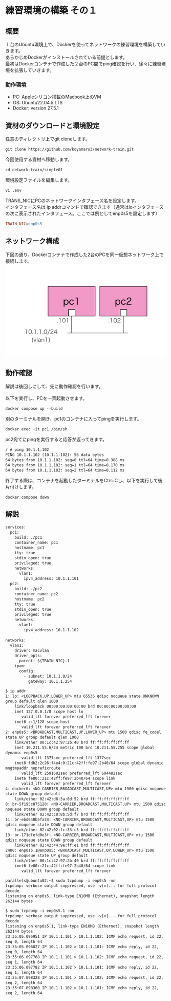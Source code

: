 # 練習環境の構築 その１

## 概要
１台のUbuntu環境上で、Dockerを使ってネットワークの練習環境を構築していきます。<br>
あらかじめDockerがインストールされている前提とします。<br>
最初はDockerコンテナで作成した２台のPC間でping確認を行い、徐々に練習環境を拡張していきます。

### 動作環境
- PC: Appleシリコン搭載のMacbook上のVM
- OS: Ubuntu22.04.5 LTS
- Docker: version 27.5.1

## 資材のダウンロードと環境設定
任意のディレクトリ上でgit cloneします。

```Shell
git clone https://github.com/koyamaru3/network-train.git
```

今回使用する資材へ移動します。
```Shell
cd network-train/simple01
```

環境設定ファイルを編集します。
```
vi .env
```

TRANS_NICにPCのネットワークインタフェース名を設定します。<br>
インタフェース名は ip addrコマンドで確認できます（通常はloインタフェースの次に表示されたインタフェース。ここでは例としてenp0s5を設定します）
```INI
TRAIN_NIC=enp0s5
```

## ネットワーク構成
下図の通り、Dockerコンテナで作成した2台のPCを同一仮想ネットワーク上で接続します。
<img src="images/topology.png">

## 動作確認
解説は後回しにして、先に動作確認を行います。<br>
<br>
以下を実行し、PCを一斉起動させます。
```Shell
docker compose up --build
```

別のターミナルを開き、pc1のコンテナに入ってpingを実行します。
```Shell
docker exec -it pc1 /bin/sh
```

pc2宛てにpingを実行すると応答が返ってきます。
```Shell
/ # ping 10.1.1.102
PING 10.1.1.102 (10.1.1.102): 56 data bytes
64 bytes from 10.1.1.102: seq=0 ttl=64 time=0.388 ms
64 bytes from 10.1.1.102: seq=1 ttl=64 time=0.170 ms
64 bytes from 10.1.1.102: seq=2 ttl=64 time=0.112 ms
```

終了する際は、コンテナを起動したターミナルをCtrl+Cし、以下を実行して後片付けします。
```
docker compose down
```

## 解説

```YML
services:
  pc1:
    build: ./pc1
    container_name: pc1
    hostname: pc1
    tty: true
    stdin_open: true
    privileged: true
    networks:
      vlan1:
        ipv4_address: 10.1.1.101
  pc2:
    build: ./pc2
    container_name: pc2
    hostname: pc2
    tty: true
    stdin_open: true
    privileged: true
    networks:
      vlan1:
        ipv4_address: 10.1.1.102

networks:
  vlan1:
    driver: macvlan
    driver_opts:
      parent: ${TRAIN_NIC}.1
    ipam:
      config:
        - subnet: 10.1.1.0/24
          gateway: 10.1.1.254
```

```Shell
$ ip addr
1: lo: <LOOPBACK,UP,LOWER_UP> mtu 65536 qdisc noqueue state UNKNOWN group default qlen 1000
    link/loopback 00:00:00:00:00:00 brd 00:00:00:00:00:00
    inet 127.0.0.1/8 scope host lo
       valid_lft forever preferred_lft forever
    inet6 ::1/128 scope host 
       valid_lft forever preferred_lft forever
2: enp0s5: <BROADCAST,MULTICAST,UP,LOWER_UP> mtu 1500 qdisc fq_codel state UP group default qlen 1000
    link/ether 00:1c:42:97:2b:40 brd ff:ff:ff:ff:ff:ff
    inet 10.211.55.6/24 metric 100 brd 10.211.55.255 scope global dynamic enp0s5
       valid_lft 1377sec preferred_lft 1377sec
    inet6 fdb2:2c26:f4e4:0:21c:42ff:fe97:2b40/64 scope global dynamic mngtmpaddr noprefixroute 
       valid_lft 2591682sec preferred_lft 604482sec
    inet6 fe80::21c:42ff:fe97:2b40/64 scope link 
       valid_lft forever preferred_lft forever
4: docker0: <NO-CARRIER,BROADCAST,MULTICAST,UP> mtu 1500 qdisc noqueue state DOWN group default 
    link/ether 02:42:d6:3a:8d:52 brd ff:ff:ff:ff:ff:ff
8: br-5f195c875120: <NO-CARRIER,BROADCAST,MULTICAST,UP> mtu 1500 qdisc noqueue state DOWN group default 
    link/ether 02:42:c8:8b:5d:f7 brd ff:ff:ff:ff:ff:ff
11: br-ebd648b5fa24: <NO-CARRIER,BROADCAST,MULTICAST,UP> mtu 1500 qdisc noqueue state DOWN group default 
    link/ether 02:42:02:fc:33:c3 brd ff:ff:ff:ff:ff:ff
13: br-171dfefd0e3f: <NO-CARRIER,BROADCAST,MULTICAST,UP> mtu 1500 qdisc noqueue state DOWN group default 
    link/ether 02:42:44:9e:ff:e1 brd ff:ff:ff:ff:ff:ff
2400: enp0s5.1@enp0s5: <BROADCAST,MULTICAST,UP,LOWER_UP> mtu 1500 qdisc noqueue state UP group default 
    link/ether 00:1c:42:97:2b:40 brd ff:ff:ff:ff:ff:ff
    inet6 fe80::21c:42ff:fe97:2b40/64 scope link 
       valid_lft forever preferred_lft forever
```

```Shell
parallels@ubuntu02:~$ sudo tcpdump -i enp0s5 -nn
tcpdump: verbose output suppressed, use -v[v]... for full protocol decode
listening on enp0s5, link-type EN10MB (Ethernet), snapshot length 262144 bytes
```

```Shell
$ sudo tcpdump -i enp0s5.1 -nn
tcpdump: verbose output suppressed, use -v[v]... for full protocol decode
listening on enp0s5.1, link-type EN10MB (Ethernet), snapshot length 262144 bytes
23:35:05.095951 IP 10.1.1.101 > 10.1.1.102: ICMP echo request, id 22, seq 0, length 64
23:35:05.096027 IP 10.1.1.102 > 10.1.1.101: ICMP echo reply, id 22, seq 0, length 64
23:35:06.097768 IP 10.1.1.101 > 10.1.1.102: ICMP echo request, id 22, seq 1, length 64
23:35:06.097782 IP 10.1.1.102 > 10.1.1.101: ICMP echo reply, id 22, seq 1, length 64
23:35:07.098328 IP 10.1.1.101 > 10.1.1.102: ICMP echo request, id 22, seq 2, length 64
23:35:07.098360 IP 10.1.1.102 > 10.1.1.101: ICMP echo reply, id 22, seq 2, length 64
```

